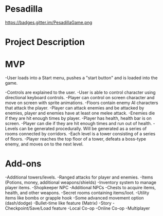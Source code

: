 # Pesadilla
https://badges.gitter.im/PesadillaGame.png


# Project Description

# MVP
-User loads into a Start menu, pushes a "start button" and is loaded into the game.

-Controls are explained to the user.
-User is able to control character using directional keyboard controls.
-Player can control on screen character and move on screen with sprite animations.
-Floors contain enemy AI characters that attack the player.
-Player can attack enemies and be attacked by enemies, player and enemies have at least one melee attack.
-Enemies die if they are hit enough times by player.
-Player has health, health bar is on screen.
-Player can die if they are hit enough times and run out of health.
-Levels can be generated procedurally.  Will be generated as a series of rooms connected by corridors.
-Each level is a tower consisting of a series of floors.
-Player reaches the top floor of a tower, defeats a boss-type enemy, and moves on to the next level.

# Add-ons
-Additional towers/levels.
-Ranged attacks for player and enemies.
-Items (Potions, money, additional weapons/shields)
-Inventory system to manage player items.
-Shopkeeper NPC
-Additional NPCs
-Chests to acquire items, health, and other weapons.
-Secret rooms containing items/loot.
-Utility items like bombs or grapple hook
-Some advanced movement option (dash/dodge)
-Bullet-time like feature (Matrix)
-Story
-Checkpoint/Save/Load feature
-Local Co-op
-Online Co-op
-Multiplayer
